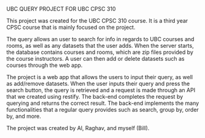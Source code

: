 UBC QUERY PROJECT FOR UBC CPSC 310

This project was created for the UBC CPSC 310 course. It is a third year CPSC course that is mainly focused on the project. 

The query allows an user to search for info in regards to UBC courses and rooms, as well as any datasets that the user adds. When the server starts, the database contains courses and rooms, which are zip files provided by the course instructors. A user can then add or delete datasets such as courses through the web app. 

The project is a web app that allows the users to input their query, as well as add/remove datasets. When the user inputs their query and press the search button, the query is retrieved and a request is made through an API that we created using restify. The back-end completes the request by querying and returns the correct result. The back-end implements the many functionalities that a regular query provides such as search, group by, order by, and more. 

The project was created by Al, Raghav, and myself (Bill).
